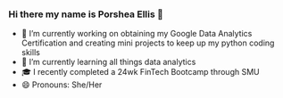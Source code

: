 ### Hi there my name is Porshea Ellis 👋
- 🔭 I’m currently working on obtaining my Google Data Analytics Certification and creating mini projects to keep up my python coding skills
- 🌱 I’m currently learning all things data analytics
- :mortar_board: I recently completed a 24wk FinTech Bootcamp through SMU
- 😄 Pronouns: She/Her
<!--
**pdellis85/pdellis85** is a ✨ _special_ ✨ repository because its `README.md` (this file) appears on your GitHub profile.

Here are some ideas to get you started:

- 🔭 I’m currently working on ...
- 🌱 I’m currently learning ...
- 👯 I’m looking to collaborate on ...
- 🤔 I’m looking for help with ...
- 💬 Ask me about ...
- 📫 How to reach me: ...
- 😄 Pronouns: ...
- ⚡ Fun fact: ...
-->
